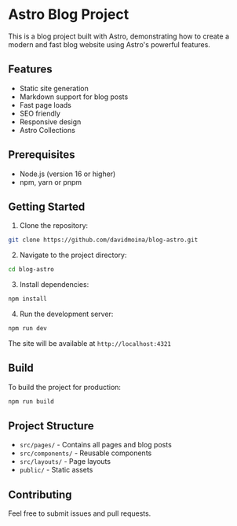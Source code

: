 # Astro Blog Project

This is a blog project built with Astro, demonstrating how to create a modern and fast blog website using Astro's powerful features.

## Features

- Static site generation
- Markdown support for blog posts
- Fast page loads
- SEO friendly
- Responsive design
- Astro Collections

## Prerequisites

- Node.js (version 16 or higher)
- npm, yarn or pnpm

## Getting Started

1. Clone the repository:

```bash
git clone https://github.com/davidmoina/blog-astro.git
```

2. Navigate to the project directory:

```bash
cd blog-astro
```

3. Install dependencies:

```bash
npm install
```

4. Run the development server:

```bash
npm run dev
```

The site will be available at `http://localhost:4321`

## Build

To build the project for production:

```bash
npm run build
```

## Project Structure

- `src/pages/` - Contains all pages and blog posts
- `src/components/` - Reusable components
- `src/layouts/` - Page layouts
- `public/` - Static assets

## Contributing

Feel free to submit issues and pull requests.
